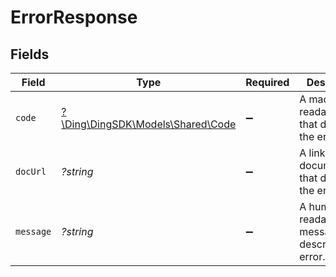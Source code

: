 # ErrorResponse


## Fields

| Field                                                             | Type                                                              | Required                                                          | Description                                                       | Example                                                           |
| ----------------------------------------------------------------- | ----------------------------------------------------------------- | ----------------------------------------------------------------- | ----------------------------------------------------------------- | ----------------------------------------------------------------- |
| `code`                                                            | [?\Ding\DingSDK\Models\Shared\Code](../../Models/Shared/Code.md)  | :heavy_minus_sign:                                                | A machine-readable code that describes the error.                 | invalid_phone_number                                              |
| `docUrl`                                                          | *?string*                                                         | :heavy_minus_sign:                                                | A link to the documentation that describes the error.             | https://docs.prelude.so/api-reference/errors#invalid_phone_number |
| `message`                                                         | *?string*                                                         | :heavy_minus_sign:                                                | A human-readable message that describes the error.                | +0 is not a valid phone number                                    |